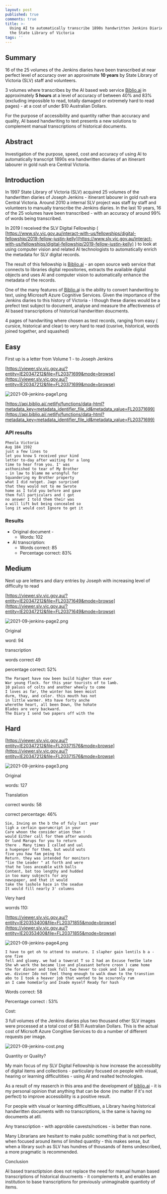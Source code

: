 ```yaml
---
layout: post
published: true
comments: true
title: >-
  Using AI to automatically transcribe 1890s handwritten Jenkins Diaries from
  the State Library of Victoria
tags: ''
---
```

## Summary

16 of the 25 volumes of the Jenkins diaries have been transcribed at near perfect level of accuracy over an approximate **10 years** by State Library of Victoria (SLV) staff and volunteers.

3 volumes where transcribes by the AI based web service [Biblio.ai](https://biblio.ai) in approximately **5 hours** at a level of accuracy of between 40% and 83% (excluding impossible to read, totally damaged or extremely hard to read pages) - at a cost of under $10 Australian Dollars.

For the purpose of accessibility and quantity rather than accuracy and quality, AI based handwriting to text presents a new solutions to complement manual transcriptions of historical documents.

## Abstract

Investigation of the purpose, speed, cost and accuracy of using AI to automatically transcript 1890s era handwritten diaries of an itinerant labourer in gold rush era Central Victoria.

## Introduction

In 1997 State Library of Victoria (SLV) acquired 25 volumes of the handwritten diaries of Joseph Jenkins - itinerant labourer in gold rush era Central Victoria. Around 2010 a internal SLV project was staff by staff and volunteers to manually transcribe the Jenkins diaries. In the last 10 years, 16 of the 25 volumes have been transcribed - with an accuracy of around 99% of words being transcribed.

In 2019 I received the SLV Digital Fellowship ( [https://www.slv.vic.gov.au/interact-with-us/fellowships/digital-fellowship/2019-fellow-justin-kelly](https://www.slv.vic.gov.au/interact-with-us/fellowships/digital-fellowship/2019-fellow-justin-kelly) ) to look at using computer vision and related AI technologists to automatically enrich the metadata for SLV digital records.

The result of this fellowship is [Biblio.ai](http://biblio.ai) - an open source web service that connects to libraries digital repositories, extracts the available digital objects and uses AI and computer vision to automatically enhance the metadata of the records.

One of the many features of [Biblio.a](http://biblio.au)i is the ability to convert handwriting to text, using Microsoft Azure Cognitive Services. Given the importance of the Jenkins diaries to this history of Victoria - I though these diaries would be a prefect test subject to document, analyse and measure the affectiveness of AI based transcriptions of historical handwritten doucments.

4 pages of handwriting where chosen as test records, ranging from easy ( cursice, historical and clear) to very hard to read (cusrive, historical, words joined together, and squashed)

## Easy

First up is a letter from Volume 1 - to Joseph Jenkins

[https://viewer.slv.vic.gov.au/?entity=IE20347212&file=FL20371699&mode=browse](https://viewer.slv.vic.gov.au/?entity=IE20347212&file=FL20371699&mode=browse)

![2021-09-jenkins-page1.png]({{site.baseurl}}/img/2021-09-jenkins-page1.png)

[https://api.biblio.ai/.netlify/functions/data-html?metadata_key=metadata_identifier_file_id&metadata_value=FL20371699](https://api.biblio.ai/.netlify/functions/data-html?metadata_key=metadata_identifier_file_id&metadata_value=FL20371699)

### API results

```
Pheola Victoria
Aug 184 1592
just a few lines to 
let you know S received your kind 
letter to-day after waiting for a long 
time to hear from you. I' was 
asthonished to tear of My Brother 
- in law to blame me wrongful for  
Squandering my Brother property 
what I did notget. Jagn surprised 
that they would not to me Swrote  
home as I told you before and gave  
them full particulars and ( got  
no answer I told them their was  
a will lift but being concealed so  
long it would cost Ignore to get it 
```

### Results

- Original document - 
  - Words: 102
- AI transcription:  
  - Words correct: 85
  - Percentage correct: 83%


## Medium

Next up are letters and diary entries by Joseph with increasing level of difficulty to read

[https://viewer.slv.vic.gov.au/?entity=IE20347212&file=FL20371649&mode=browse](https://viewer.slv.vic.gov.au/?entity=IE20347212&file=FL20371649&mode=browse)

![2021-09-jenkins-page2.png]({{site.baseurl}}/img/2021-09-jenkins-page2.png)

Original

word: 94

transcription

words correct 49

percentage correct:  52%

```
The Parapet have now been build higher than ever 
War young flock. for this year tourists of to lamb. 
10 paluss of colts and another wheely to come 
I loves as far, the winter has been moist 
durm, thay, and color. this mouth has not
in little warmer. Hto have forty anche 
wherethe heart, all been Down, the hohate 
Blades are very backward. 
The Diary I send two papers off with the 
```

## Hard

[https://viewer.slv.vic.gov.au/?entity=IE20347212&file=FL20371576&mode=browse](https://viewer.slv.vic.gov.au/?entity=IE20347212&file=FL20371576&mode=browse)

![2021-09-jenkins-page3.png]({{site.baseurl}}/img/2021-09-jenkins-page3.png)

Original

words: 127

Translation

correct words: 58

correct percentage: 46%

```
Sie, Inving on the b the of fuly last year  
ligh a certain quorumcript in your 
Care whoon the consider ation than ! 
would Either call for them after wounds 
Or lund Marups for you to return 
there . Many times I called and ual 
a huepenper for them, but would wuts 
five you haw fam peing to 
Return. they was intended for monitors 
"lie the Leader " at forth and were
that he loos anceable with balls 
Content, bat too lengthy and hudded 
in too many subjects for any 
newspaper, and that it would 
take the lashole hace in the seadue 
It would fill nearly 3' columns 
```

Very hard

worrds 110:

[https://viewer.slv.vic.gov.au/?entity=IE20353400&file=FL20371855&mode=browse](https://viewer.slv.vic.gov.au/?entity=IE20353400&file=FL20371855&mode=browse)

![2021-09-jenkins-page4.png]({{site.baseurl}}/img/2021-09-jenkins-page4.png)

```
I have to get oh to attend to onature. I slapher gain lentils b a - one five 
fell and gloomy. we had a towerat T so I had an Excuse feetbe late  
She wh work the became live and pleasant before croon ) came home 
the for dinner and took full two hever to cook and lak any  
we. diviner Ido not feel thong enough to walk down to the transtion 
abo to I took a heaver job that wanted to be scouronly rum 
an I came homeEarly and Inade myself Ready for hash 

```

Words correct: 58

Percentage correct : 53%

Cost:

3 full volumes of the Jenkins diaries plus two thousand other SLV images were processed at a total cost of $8.11 Australian Dollars. This is the actual cost of Micrsoft Azure Congitive Services to do a number of different requests per image.

![2021-09-jenkins-cost.png]({{site.baseurl}}/img/2021-09-jenkins-cost.png)

Quantity or Quality?

My main focus of my SLV Digital Fellowship is how increase the accessiblity of digital items and collections - particulary focused on people with visual, hearing or learning difficultities - using AI and realted technologies.

As a result of my reaserch in this area and the development of [biblio.ai](http://biblio.ai) - it is my personal opinion that anything that can be done (no matter if it's not perfect) to improve accessibility is a positive result.

For people with visual or learning difficulttiues, a Library having historical handwritten documents with no transcriptions, is the same is having no documents at atll.

 Any transcription - with approblie cavests/notices - is better than none.

Many Librarians are hesitant to make public something that is not perfect, when focused around items of limited quantity - this makes sense, but when a library such as SLV has hundres of thousands of items undescribed, a more pragmatic is recommended.

Conclusion

AI based transctiptsion does not replace the need for manual human based transcriptions of historical doucments - it complements it, and enables an institution to base transcriptions for previously unimaginable quantioty of items.
